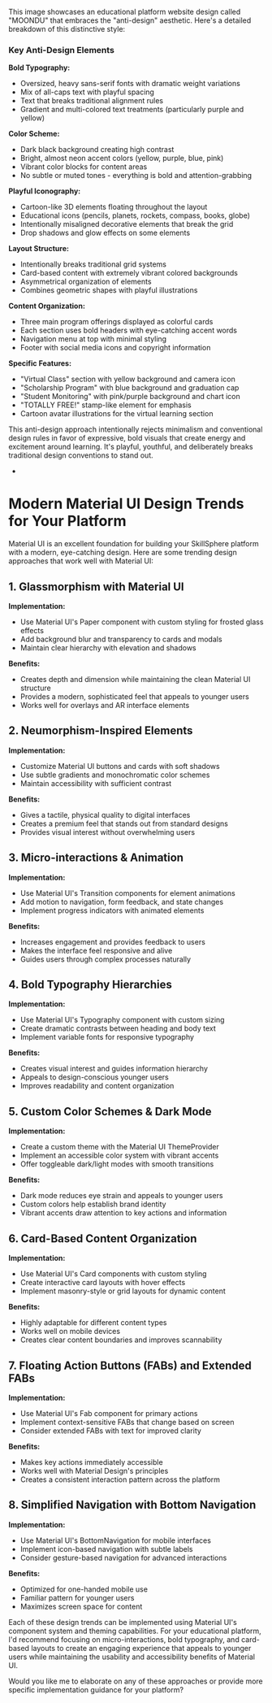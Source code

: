 This image showcases an educational platform website design called "MOONDU" that embraces the "anti-design" aesthetic. Here's a detailed breakdown of this distinctive style:

### Key Anti-Design Elements

**Bold Typography:**
- Oversized, heavy sans-serif fonts with dramatic weight variations
- Mix of all-caps text with playful spacing
- Text that breaks traditional alignment rules
- Gradient and multi-colored text treatments (particularly purple and yellow)

**Color Scheme:**
- Dark black background creating high contrast
- Bright, almost neon accent colors (yellow, purple, blue, pink)
- Vibrant color blocks for content areas
- No subtle or muted tones - everything is bold and attention-grabbing

**Playful Iconography:**
- Cartoon-like 3D elements floating throughout the layout
- Educational icons (pencils, planets, rockets, compass, books, globe)
- Intentionally misaligned decorative elements that break the grid
- Drop shadows and glow effects on some elements

**Layout Structure:**
- Intentionally breaks traditional grid systems
- Card-based content with extremely vibrant colored backgrounds
- Asymmetrical organization of elements
- Combines geometric shapes with playful illustrations

**Content Organization:**
- Three main program offerings displayed as colorful cards
- Each section uses bold headers with eye-catching accent words
- Navigation menu at top with minimal styling
- Footer with social media icons and copyright information

**Specific Features:**
- "Virtual Class" section with yellow background and camera icon
- "Scholarship Program" with blue background and graduation cap
- "Student Monitoring" with pink/purple background and chart icon
- "TOTALLY FREE!" stamp-like element for emphasis
- Cartoon avatar illustrations for the virtual learning section

This anti-design approach intentionally rejects minimalism and conventional design rules in favor of expressive, bold visuals that create energy and excitement around learning. It's playful, youthful, and deliberately breaks traditional design conventions to stand out.



-

# Modern Material UI Design Trends for Your Platform

Material UI is an excellent foundation for building your SkillSphere platform with a modern, eye-catching design. Here are some trending design approaches that work well with Material UI:

## 1. Glassmorphism with Material UI

**Implementation:**
- Use Material UI's Paper component with custom styling for frosted glass effects
- Add background blur and transparency to cards and modals
- Maintain clear hierarchy with elevation and shadows

**Benefits:**
- Creates depth and dimension while maintaining the clean Material UI structure
- Provides a modern, sophisticated feel that appeals to younger users
- Works well for overlays and AR interface elements

## 2. Neumorphism-Inspired Elements

**Implementation:**
- Customize Material UI buttons and cards with soft shadows
- Use subtle gradients and monochromatic color schemes
- Maintain accessibility with sufficient contrast

**Benefits:**
- Gives a tactile, physical quality to digital interfaces
- Creates a premium feel that stands out from standard designs
- Provides visual interest without overwhelming users

## 3. Micro-interactions & Animation

**Implementation:**
- Use Material UI's Transition components for element animations
- Add motion to navigation, form feedback, and state changes
- Implement progress indicators with animated elements

**Benefits:**
- Increases engagement and provides feedback to users
- Makes the interface feel responsive and alive
- Guides users through complex processes naturally

## 4. Bold Typography Hierarchies

**Implementation:**
- Use Material UI's Typography component with custom sizing
- Create dramatic contrasts between heading and body text
- Implement variable fonts for responsive typography

**Benefits:**
- Creates visual interest and guides information hierarchy
- Appeals to design-conscious younger users
- Improves readability and content organization

## 5. Custom Color Schemes & Dark Mode

**Implementation:**
- Create a custom theme with the Material UI ThemeProvider
- Implement an accessible color system with vibrant accents
- Offer toggleable dark/light modes with smooth transitions

**Benefits:**
- Dark mode reduces eye strain and appeals to younger users
- Custom colors help establish brand identity
- Vibrant accents draw attention to key actions and information

## 6. Card-Based Content Organization

**Implementation:**
- Use Material UI's Card components with custom styling
- Create interactive card layouts with hover effects
- Implement masonry-style or grid layouts for dynamic content

**Benefits:**
- Highly adaptable for different content types
- Works well on mobile devices
- Creates clear content boundaries and improves scannability

## 7. Floating Action Buttons (FABs) and Extended FABs

**Implementation:**
- Use Material UI's Fab component for primary actions
- Implement context-sensitive FABs that change based on screen
- Consider extended FABs with text for improved clarity

**Benefits:**
- Makes key actions immediately accessible
- Works well with Material Design's principles
- Creates a consistent interaction pattern across the platform

## 8. Simplified Navigation with Bottom Navigation

**Implementation:**
- Use Material UI's BottomNavigation for mobile interfaces
- Implement icon-based navigation with subtle labels
- Consider gesture-based navigation for advanced interactions

**Benefits:**
- Optimized for one-handed mobile use
- Familiar pattern for younger users
- Maximizes screen space for content

Each of these design trends can be implemented using Material UI's component system and theming capabilities. For your educational platform, I'd recommend focusing on micro-interactions, bold typography, and card-based layouts to create an engaging experience that appeals to younger users while maintaining the usability and accessibility benefits of Material UI.

Would you like me to elaborate on any of these approaches or provide more specific implementation guidance for your platform?